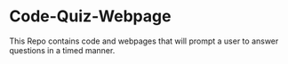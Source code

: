 # Code-Quiz-Webpage
This Repo contains code and webpages that will prompt a user to answer questions in a timed manner.
